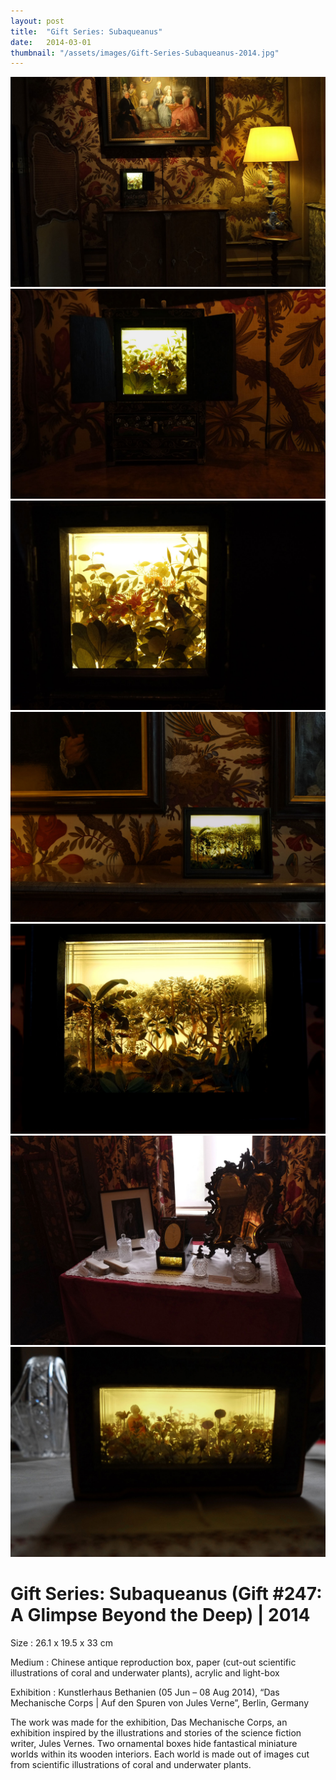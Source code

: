 ```yaml
---
layout: post
title:  "Gift Series: Subaqueanus"
date:   2014-03-01
thumbnail: "/assets/images/Gift-Series-Subaqueanus-2014.jpg"
---
```


![My image Name](/assets/images/Gift-Series-Pluvia-Silva_01.jpg)
![My image Name](/assets/images/Gift-Series-Pluvia-Silva_02.jpg)
![My image Name](/assets/images/Gift-Series-Pluvia-Silva_03.jpg)
![My image Name](/assets/images/Gift-Series-Pluvia-Silva_04.jpg)
![My image Name](/assets/images/Gift-Series-Pluvia-Silva_05.jpg)
![My image Name](/assets/images/Gift-Series-Pluvia-Silva_06.jpg)
![My image Name](/assets/images/Gift-Series-Pluvia-Silva_07.jpg)


# Gift Series: Subaqueanus (Gift #247: A Glimpse Beyond the Deep) | 2014

Size
: 26.1 x 19.5 x 33 cm 

Medium
: Chinese antique reproduction box, paper (cut-out scientific illustrations of coral and underwater plants), acrylic and light-box

Exhibition
: Kunstlerhaus Bethanien (05 Jun – 08 Aug 2014), “Das Mechanische Corps &#124; Auf den Spuren von Jules Verne”, Berlin, Germany


The work was made for the exhibition, Das Mechanische Corps, an exhibition inspired by the illustrations and stories of the science fiction writer, Jules Vernes.  Two ornamental boxes hide fantastical miniature worlds within its wooden interiors.  Each world is made out of images cut from scientific illustrations of coral and underwater plants.


